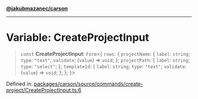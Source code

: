 [**@jakubmazanec/carson**](../README.md)

---

# Variable: CreateProjectInput

> `const` **CreateProjectInput**: `Form`\<\{ `rows`: \{ `projectName`: \{ `label`: `string`; `type`:
> `"text"`; `validate`: (`value`) => `void`; \}; `projectPath`: \{ `label`: `string`; `type`:
> `"select"`; \}; `templateId`: \{ `label`: `string`; `type`: `"text"`; `validate`: (`value`) =>
> `void`; \}; \}; \}\>

Defined in:
[packages/carson/source/commands/create-project/CreateProjectInput.ts:6](https://github.com/jakubmazanec/tools/blob/a9ba87d349a220bbed24d161794f90a6ba6009e5/packages/carson/source/commands/create-project/CreateProjectInput.ts#L6)
